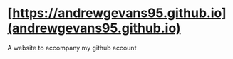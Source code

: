 # [https://andrewgevans95.github.io](andrewgevans95.github.io)

A website to accompany my github account
